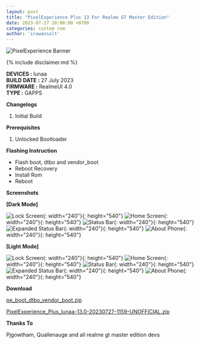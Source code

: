 ```yaml
---
layout: post
title: "PixelExperience Plus 13 For Realme GT Master Edition"
date: 2023-07-27 10:00:00 +0700
categories: custom rom
author: 'irawansalt'
---
```

![PixelExperience Banner](/assets/images/banner/pe-lunaa.png)

{% include disclaimer.md %}

**DEVICES :** lunaa<br>
**BUILD DATE :** 27 July 2023<br>
**FIRMWARE :** RealmeUI 4.0<br>
**TYPE :** GAPPS

**Changelogs**
<ol>
    <li>Initial Build</li>
</ol>

**Prerequisites**
<ol>
    <li>Unlocked Bootloader</li>
</ol>

**Flashing Instruction**
<ul>
    <li>Flash boot, dtbo and vendor_boot</li>
    <li>Reboot Recovery</li>
    <li>Install Rom</li>
    <li>Reboot</li>
</ul>

**Screenshots**

**[Dark Mode]**

![Lock Screen](/assets/images/screenshots/2023/July/27/pe+_lunaa_dark_1.png){: width="240"}{: height="540"}
![Home Screen](/assets/images/screenshots/2023/July/27/pe+_lunaa_dark_2.png){: width="240"}{: height="540"}
![Status Bar](/assets/images/screenshots/2023/July/27/pe+_lunaa_dark_3.png){: width="240"}{: height="540"}
![Expanded Status Bar](/assets/images/screenshots/2023/July/27/pe+_lunaa_dark_4.png){: width="240"}{: height="540"}
![About Phone](/assets/images/screenshots/2023/July/27/pe+_lunaa_dark_5.png){: width="240"}{: height="540"}

**[Light Mode]**

![Lock Screen](/assets/images/screenshots/2023/July/27/pe+_lunaa_light_1.png){: width="240"}{: height="540"}
![Home Screen](/assets/images/screenshots/2023/July/27/pe+_lunaa_light_2.png){: width="240"}{: height="540"}
![Status Bar](/assets/images/screenshots/2023/July/27/pe+_lunaa_light_3.png){: width="240"}{: height="540"}
![Expanded Status Bar](/assets/images/screenshots/2023/July/27/pe+_lunaa_light_4.png){: width="240"}{: height="540"}
![About Phone](/assets/images/screenshots/2023/July/27/pe+_lunaa_light_5.png){: width="240"}{: height="540"}

**Download**

[pe_boot_dtbo_vendor_boot.zip](https://github.com/Irawans-Android-Lab/device_realme_lunaa/releases/download/PE-JUL-23/pe_boot_dtbo_vendor_boot.zip)

[PixelExperience_Plus_lunaa-13.0-20230727-1159-UNOFFICIAL.zip](https://github.com/Irawans-Android-Lab/device_realme_lunaa/releases/download/PE-JUL-23/PixelExperience_Plus_lunaa-13.0-20230727-1159-UNOFFICIAL.zip)

**Thanks To**

Pjgowtham, Quallenauge and all realme gt master edition devs
